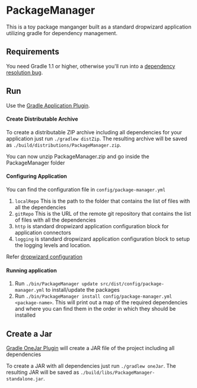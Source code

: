 # PackageManager

This is a toy package manganger built as a standard dropwizard application utilizing gradle for dependency management.

## Requirements

You need Gradle 1.1 or higher, otherwise you'll run into a [dependency resolution bug](http://issues.gradle.org/browse/GRADLE-2285).

## Run

Use the [Gradle Application Plugin](http://www.gradle.org/docs/current/userguide/application_plugin.html).

#### Create Distributable Archive

To create a distributable ZIP archive including all dependencies for your application just run `./gradlew distZip`. The
resulting archive will be saved as `./build/distributions/PackageManager.zip`.

You can now unzip PackageManager.zip and go inside the PackageManager folder

#### Configuring Application

You can find the configuration file in `config/package-manager.yml`

1. `localRepo` This is the path to the folder that contains the list of files with all the dependencies
2. `gitRepo` This is the URL of the remote git repository that contains the list of files with all the dependencies
3. `http` is standard dropwizard application configuration block for application connectors
4. `logging` is standard dropwizard application configuration block to setup the logging levels and location.

Refer [dropwizard configuration](http://www.dropwizard.io/0.6.2/manual/core.html#configuration)

#### Running application

1. Run `./bin/PackageManager update src/dist/config/package-manager.yml` to install/update the packages
2. Run `./bin/PackageManager install config/package-manager.yml <package-name>`. This will print out a map of the required dependencies and where you can find them in the order in which they should be installed

## Create a Jar

[Gradle OneJar Plugin](https://github.com/rholder/gradle-one-jar) will create
a JAR file of the project including all dependencies

To create a JAR with all dependencies just run `./gradlew oneJar`. The resulting JAR will be saved as `./build/libs/PackageManager-standalone.jar`.
